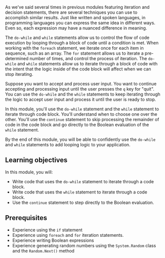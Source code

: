 As we've said several times in previous modules featuring iteration and decision statements, there are several techniques you can use to accomplish similar results. Just like written and spoken languages, in programming languages you can express the same idea in different ways. Even so, each expression may have a nuanced difference in meaning.

The `do-while` and `while` statements allow us to control the flow of code execution by looping through a block of code until a condition is met. When working with the `foreach` statement, we iterate once for each item in sequence, such as an array. The `for` statement allows us to iterate a pre-determined number of times, and control the process of iteration. The `do-while` and `while` statements allow us to iterate through a block of code with the intent that the logic inside of the code block will affect when we can stop iterating.

Suppose you want to accept and process user input. You want to continue accepting and processing input until the user presses the `q` key for "quit". You can use the `do-while` and the `while` statements to keep iterating through the logic to accept user input and process it until the user is ready to stop.

In this module, you'll use the `do-while` statement and the `while` statement to iterate through code block. You'll understand when to choose one over the other. You'll use the `continue` statement to skip processing the remainder of code in the code block and go directly to the Boolean evaluation of the `while` statement.

By the end of this module, you will be able to confidently use the `do-while` and `while` statements to add looping logic to your application.

## Learning objectives

In this module, you will:

- Write code that uses the `do-while` statement to iterate through a code block.
- Write code that uses the `while` statement to iterate through a code block.
- Use the `continue` statement to step directly to the Boolean evaluation.

## Prerequisites

- Experience using the `if` statement
- Experience using `foreach` and `for` iteration statements. 
- Experience writing Boolean expressions
- Experience generating random numbers using the `System.Random` class and the `Random.Next()` method